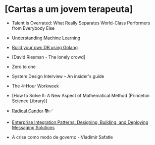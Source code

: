 # [Cartas a um jovem terapeuta]

- Talent is Overrated: What Really Separates World-Class Performers from Everybody Else

- [Understanding Machine Learning](https://www.cambridge.org/core/books/understanding-machine-learning/3059695661405D25673058E43C8BE2A6)

- [Build your own DB using Golang](https://build-your-own.org/database/)

- [David Riesman - The lonely crowd]

- Zero to one

- System Design Interview – An insider's guide

- The 4-Hour Workweek

- [How to Solve It: A New Aspect of Mathematical Method (Princeton Science Library)]

- [Radical Candor](https://www.amazon.com.br/Radical-Candor-Kick-Ass-Without-Humanity/dp/1250103509) 📚✅

- [Enterprise Integration Patterns: Designing, Building, and Deploying Messaging Solutions](https://www.amazon.com/o/asin/0321200683/ref=nosim/enterpriseint-20)

- A crise como modo de governo - Vladimir Safatle
